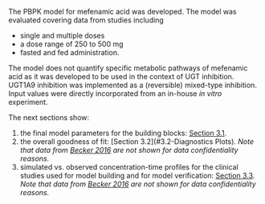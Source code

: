 The PBPK model for mefenamic acid was developed. The model was evaluated covering data from studies including

* single and multiple doses
* a dose range of 250 to 500 mg
* fasted and fed administration.

The model does not quantify specific metabolic pathways of mefenamic acid as it was developed to be used in the context of UGT inhibition. UGT1A9 inhibition was implemented as a (reversible) mixed-type inhibition. Input values were directly incorporated from an in-house *in vitro* experiment.

The next sections show:

1. the final model parameters for the building blocks: [Section 3.1](#3.1-Final-Input-Parameters).
2. the overall goodness of fit: [Section 3.2](#3.2-Diagnostics Plots).
   *Note that data from [Becker 2016](#5-References) are not shown for data confidentiality reasons.*
3. simulated vs. observed concentration-time profiles for the clinical studies used for model building and for model verification: [Section 3.3](#3.3-Concentration-Time-Profiles).
   *Note that data from [Becker 2016](#5-References) are not shown for data confidentiality reasons.*

